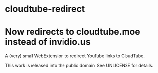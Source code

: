 # cloudtube-redirect

# Now redirects to cloudtube.moe instead of invidio.us

A (very) small WebExtension to redirect YouTube links to CloudTube.

This work is released into the public domain. See UNLICENSE for details.

